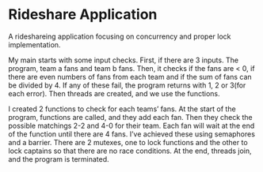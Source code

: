 # Rideshare Application
A rideshareing application focusing on concurrency and proper lock implementation.

My main starts with some input checks. First, if there are 3 inputs. The program, team a fans and team b fans. Then, it checks if the fans are < 0, if there are even numbers of fans from each team and if the sum of fans can be divided by 4. If any of these fail, the program returns with 1, 2 or 3(for each error). Then threads are created, and we use the functions.

I created 2 functions to check for each teams’ fans. At the start of the program, functions are called, and they add each fan. Then they check the possible matchings 2-2 and 4-0 for their team. Each fan will wait at the end of the function until there are 4 fans. I’ve achieved these using semaphores and a barrier. 
There are 2 mutexes, one to lock functions and the other to lock captains so that there are no race conditions. At the end, threads join, and the program is terminated.
